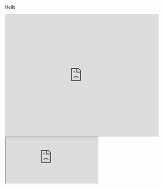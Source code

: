 Hello
<iframe width="500" height="400" frameborder="0" scrolling="yes" src="https://writer.zohopublic.com/writer/published/7c22q3d0998d03709463f9a79631f97ee509a?mode=embed"></iframe>

<iframe src="https://docs.google.com/document/d/e/2PACX-1vQhqZHs0a5DIvdCogHImFdrVYX81YgDpqvGybnDc_uc0JMFEJ1h2OAuwFT72vBbcNUfN18xfbgYEZFg/pub?embedded=true"></iframe>
